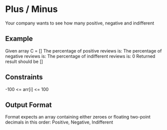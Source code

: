 # Plus / Minus

Your company wants to see how many positive, negative and indifferent 

## Example
Given array C = []
The percentage of positive reviews is:
The percentage of negative reviews is:
The percentage of indifferent reviews is: 0
Returned result should be []

## Constraints
-100 <= arr[i] <= 100

## Output Format
Format expects an array containing either zeroes or floating two-point decimals in this order: Positive, Negative, Indifferent
